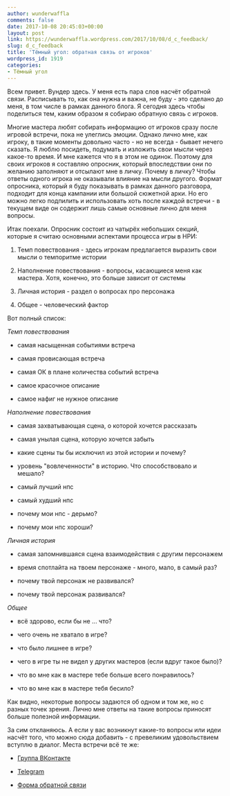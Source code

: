 ```yaml
---
author: wunderwaffla
comments: false
date: 2017-10-08 20:45:03+00:00
layout: post
link: https://wunderwaffla.wordpress.com/2017/10/08/d_c_feedback/
slug: d_c_feedback
title: 'Тёмный угол: обратная связь от игроков'
wordpress_id: 1919
categories:
- Тёмный угол
---
```


Всем привет. Вундер здесь. У меня есть пара слов насчёт обратной связи. Расписывать то, как она нужна и важна, не буду - это сделано до меня, в том числе в рамках данного блога. Я сегодня здесь чтобы поделиться тем, каким образом я собираю обратную связь с игроков.<!-- more -->

Многие мастера любят собирать информацию от игроков сразу после игровой встречи, пока не улеглись эмоции. Однако лично мне, как игроку, в такие моменты довольно часто - но не всегда - бывает нечего сказать. Я люблю посидеть, подумать и изложить свои мысли через какое-то время. И мне кажется что я в этом не одинок. Поэтому для своих игроков я составляю опросник, который впоследствии они по желанию заполняют и отсылают мне в личку. Почему в личку? Чтобы ответы одного игрока не оказывали влияние на мысли другого. Формат опросника, который я буду показывать в рамках данного разговора, подходит для конца кампании или большой сюжетной арки. Но его можно легко подпилить и использовать хоть после каждой встречи - в текущем виде он содержит лишь самые основные лично для меня вопросы.

Итак поехали. Опросник состоит из чатырёх небольших секций, которые я считаю основными аспектами процесса игры в НРИ:




    
  1. Темп повествования - здесь игрокам предлагается выразить свои мысли о темпоритме истории

    
  2. Наполнение повествования - вопросы, касающиеся меня как мастера. Хотя, конечно, это больше зависит от системы

    
  3. Личная история - раздел о вопросах про персонажа

    
  4. Общее - человеческий фактор



Вот полный список:

_Темп повествования_
















    
  * самая насыщенная событиями встреча

    
  * самая провисающая встреча

    
  * самая ОК в плане количества событий встреча

    
  * самое красочное описание

    
  * самое нафиг не нужное описание


_Наполнение повествования_



    
  * самая захватывающая сцена, о которой хочется рассказать

    
  * самая унылая сцена, которую хочется забыть

    
  * какие сцены ты бы исключил из этой истории и почему?

    
  * уровень "вовлеченности" в историю. Что способствовало и мешало?

    
  * самый лучший нпс

    
  * самый худший нпс

    
  * почему мои нпс - дерьмо?

    
  * почему мои нпс хороши?


_Личная история_



    
  * самая запомнившаяся сцена взаимодействия с другим персонажем

    
  * время спотлайта на твоем персонаже - много, мало, в самый раз?

    
  * почему твой персонаж не развивался?

    
  * почему твой персонаж развивался?


_Общее_



    
  * всё здорово, если бы не ... что?

    
  * чего очень не хватало в игре?

    
  * что было лишнее в игре?

    
  * чего в игре ты не видел у других мастеров (если вдруг такое было)?

    
  * что во мне как в мастере тебе больше всего понравилось?

    
  * что во мне как в мастере тебя бесило?


Как видно, некоторые вопросы задаются об одном и том же, но с разных точек зрения. Лично мне ответы на такие вопросы приносят больше полезной информации.

За сим откланяюсь. А если у вас возникнут какие-то вопросы или идеи насчёт того, что можно сюда добавить - с превеликим удовольствием вступлю в диалог. Места встречи всё те же:

    
  * [Группа ВКонтакте](https://vk.com/rpgbasement)

    
  * [Telegram](https://t.me/wunderwaffla)

    
  * [Форма обратной связи](https://wunderwaffla.wordpress.com/contact/)












